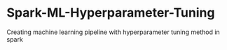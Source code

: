# Spark-ML-Hyperparameter-Tuning
Creating machine learning pipeline with hyperparameter tuning method in spark
